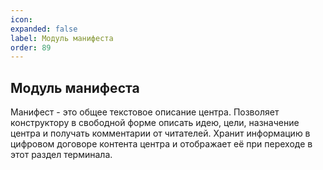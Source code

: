 ```yaml
---
icon: 
expanded: false
label: Модуль манифеста
order: 89
---
```

## Модуль манифеста
Манифест - это общее текстовое описание центра. Позволяет конструктору в свободной форме описать идею, цели, назначение центра и получать комментарии от читателей. Хранит информацию в цифровом договоре контента центра и отображает её при переходе в этот раздел терминала.
